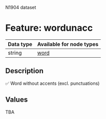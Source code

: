 <p>N1904 dataset</p>

<h1>Feature: wordunacc</h1>

<table>
<thead>
<tr>
  <th>Data type</th>
  <th>Available for node types</th>
</tr>
</thead>
<tbody>
<tr>
  <td>string</td>
  <td><A HREF="featurebynodetype.md#word">word</A></td>
</tr>
</tbody>
</table>

<h2>Description</h2>

<p>✅ Word without accents (excl. punctuations)</p>

<h2>Values</h2>

<p>TBA</p>
